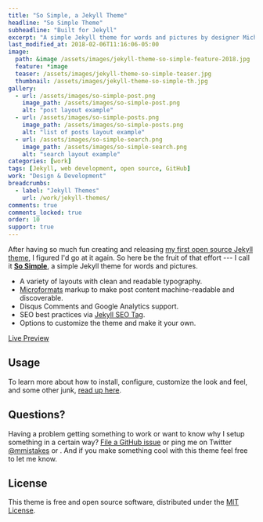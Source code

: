 ```yaml
---
title: "So Simple, a Jekyll Theme"
headline: "So Simple Theme"
subheadline: "Built for Jekyll"
excerpt: "A simple Jekyll theme for words and pictures by designer Michael Rose."
last_modified_at: 2018-02-06T11:16:06-05:00
image: 
  path: &image /assets/images/jekyll-theme-so-simple-feature-2018.jpg
  feature: *image
  teaser: /assets/images/jekyll-theme-so-simple-teaser.jpg
  thumbnail: /assets/images/jekyll-theme-so-simple-th.jpg
gallery:
  - url: /assets/images/so-simple-post.png
    image_path: /assets/images/so-simple-post.png
    alt: "post layout example"
  - url: /assets/images/so-simple-posts.png
    image_path: /assets/images/so-simple-posts.png
    alt: "list of posts layout example"
  - url: /assets/images/so-simple-search.png
    image_path: /assets/images/so-simple-search.png
    alt: "search layout example"
categories: [work]
tags: [Jekyll, web development, open source, GitHub]
work: "Design & Development"
breadcrumbs:
  - label: "Jekyll Themes"
    url: /work/jekyll-themes/
comments: true
comments_locked: true
order: 10
support: true
---
```


After having so much fun creating and releasing [my first open source Jekyll theme](https://mmistakes.github.io/minimal-mistakes), I figured I'd go at it again. So here be the fruit of that effort --- I call it [**So Simple**](https://mmistakes.github.io/so-simple-theme), a simple Jekyll theme for words and pictures. 

- A variety of layouts with clean and readable typography.
- [Microformats](http://microformats.org/wiki/microformats2) markup to make post content machine-readable and discoverable.
- Disqus Comments and Google Analytics support.
- SEO best practices via [Jekyll SEO Tag](https://github.com/jekyll/jekyll-seo-tag).
- Options to customize the theme and make it your own.

<p markdown="0">
  <a href="https://mmistakes.github.io/so-simple-theme/" onclick="ga('send', 'event', 'link', 'click', 'Preview So Simple');" class="btn">Live Preview</a>
</p>

## Usage

To learn more about how to install, configure, customize the look and feel, and some other junk, [read up here](https://github.com/mmistakes/so-simple-theme).

## Questions?

Having a problem getting something to work or want to know why I setup something in a certain way? [File a GitHub issue](https://github.com/mmistakes/so-simple-theme/issues) or ping me on Twitter [@mmistakes](https://twitter.com/mmistakes) or . And if you make something cool with this theme feel free to let me know.

## License

This theme is free and open source software, distributed under the [MIT License](https://github.com/mmistakes/so-simple-theme/blob/master/LICENSE).
